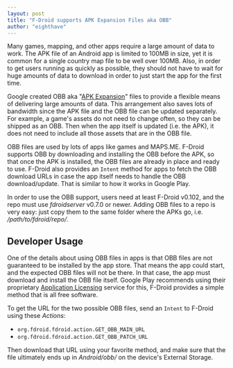 ```yaml
---
layout: post
title: "F-Droid supports APK Expansion Files aka OBB"
author: "eighthave"
---
```


Many games, mapping, and other apps require a large amount of data to
work.  The APK file of an Android app is limited to 100MB in size, yet
it is common for a single country map file to be well over 100MB.
Also, in order to get users running as quickly as possible, they
should not have to wait for huge amounts of data to download in order
to just start the app for the first time.

Google created OBB aka
"[APK Expansion](https://developer.android.com/google/play/expansion-files.html)"
files to provide a flexible means of delivering large amounts of data.
This arrangement also saves lots of bandwidth since the APK file and
the OBB file can be updated separately.  For example, a game's assets
do not need to change often, so they can be shipped as an OBB. Then
when the app itself is updated (i.e. the APK), it does not need to
include all those assets that are in the OBB file.

OBB files are used by lots of apps like games and MAPS.ME.  F-Droid
supports OBB by downloading and installing the OBB before the APK, so
that once the APK is installed, the OBB files are already in place and
ready to use.  F-Droid also provides an `Intent` method for apps to
fetch the OBB download URLs in case the app itself needs to handle the
OBB download/update.  That is similar to how it works in Google Play.

In order to use the OBB support, users need at least F-Droid v0.102, and the repo must use _fdroidserver_ v0.7.0 or newer.  Adding OBB files to a repo is very easy: just copy them to the same folder where the APKs go, i.e. _/path/to/fdroid/repo/_.

## Developer Usage

One of the details about using OBB files in apps is that OBB files are
not guaranteed to be installed by the app store.  That means the app
could start, and the expected OBB files will not be there.  In that
case, the app must download and install the OBB file itself.  Google
Play recommends using their proprietary
[Application Licensing](https://developer.android.com/google/play/licensing/index.html)
service for this, F-Droid provides a simple method that is all free
software.

To get the URL for the two possible OBB files, send an `Intent` to
F-Droid using these _Actions_:

* `org.fdroid.fdroid.action.GET_OBB_MAIN_URL`
* `org.fdroid.fdroid.action.GET_OBB_PATCH_URL`

Then download that URL using your favorite method, and make sure that
the file ultimately ends up in _Android/obb/<packageName>_ on the
device's External Storage.
